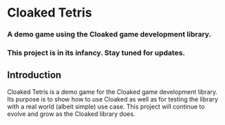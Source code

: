 # Cloaked Tetris
### A demo game using the Cloaked game development library.

### This project is in its infancy. Stay tuned for updates.

## Introduction
Cloaked Tetris is a demo game for the Cloaked game development library. Its purpose is to show how to use Cloaked as well as for testing the library with a real world (albeit simple) use case. This project will continue to evolve and grow as the Cloaked library does.